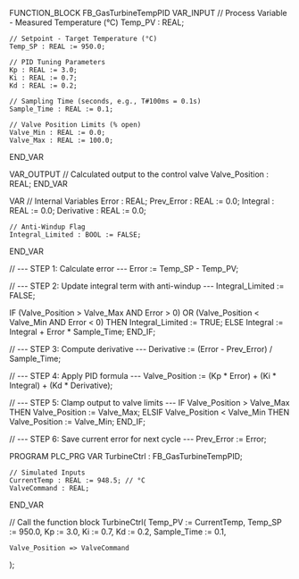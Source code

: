 FUNCTION_BLOCK FB_GasTurbineTempPID
VAR_INPUT
    // Process Variable - Measured Temperature (°C)
    Temp_PV : REAL;

    // Setpoint - Target Temperature (°C)
    Temp_SP : REAL := 950.0;

    // PID Tuning Parameters
    Kp : REAL := 3.0;
    Ki : REAL := 0.7;
    Kd : REAL := 0.2;

    // Sampling Time (seconds, e.g., T#100ms = 0.1s)
    Sample_Time : REAL := 0.1;

    // Valve Position Limits (% open)
    Valve_Min : REAL := 0.0;
    Valve_Max : REAL := 100.0;
END_VAR

VAR_OUTPUT
    // Calculated output to the control valve
    Valve_Position : REAL;
END_VAR

VAR
    // Internal Variables
    Error : REAL;
    Prev_Error : REAL := 0.0;
    Integral : REAL := 0.0;
    Derivative : REAL := 0.0;

    // Anti-Windup Flag
    Integral_Limited : BOOL := FALSE;
END_VAR

// --- STEP 1: Calculate error ---
Error := Temp_SP - Temp_PV;

// --- STEP 2: Update integral term with anti-windup ---
Integral_Limited := FALSE;

IF (Valve_Position > Valve_Max AND Error > 0) OR 
   (Valve_Position < Valve_Min AND Error < 0) THEN
    Integral_Limited := TRUE;
ELSE
    Integral := Integral + Error * Sample_Time;
END_IF;

// --- STEP 3: Compute derivative ---
Derivative := (Error - Prev_Error) / Sample_Time;

// --- STEP 4: Apply PID formula ---
Valve_Position := (Kp * Error) + (Ki * Integral) + (Kd * Derivative);

// --- STEP 5: Clamp output to valve limits ---
IF Valve_Position > Valve_Max THEN
    Valve_Position := Valve_Max;
ELSIF Valve_Position < Valve_Min THEN
    Valve_Position := Valve_Min;
END_IF;

// --- STEP 6: Save current error for next cycle ---
Prev_Error := Error;

PROGRAM PLC_PRG
VAR
    TurbineCtrl : FB_GasTurbineTempPID;

    // Simulated Inputs
    CurrentTemp : REAL := 948.5; // °C
    ValveCommand : REAL;
END_VAR

// Call the function block
TurbineCtrl(
    Temp_PV := CurrentTemp,
    Temp_SP := 950.0,
    Kp := 3.0,
    Ki := 0.7,
    Kd := 0.2,
    Sample_Time := 0.1,

    Valve_Position => ValveCommand
);
